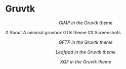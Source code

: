 # Gruvtk
<p align=center>
  <img source="doc/img/screenshot_gruvtk_gimp.png"/>
  <em>GIMP in the Gruvtk theme</em>
</p>
# About
A minimal gruvbox GTK theme
## Screenshots
<p align=center>
  <img source="doc/img/screenshot_gruvtk_gftp.png"/>
  <em>GFTP in the Gruvtk theme</em>
</p>
<p align=center>
  <img source="doc/img/screenshot_gruvtk_leafpad.png"/>
  <em>Leafpad in the Gruvtk theme</em>
</p>
<p align=center>
  <img source="doc/img/screenshot_gruvtk_xqf.png"/>
  <em>XQF in the Gruvtk theme</em>
</p>
